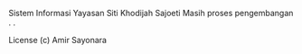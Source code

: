 Sistem Informasi Yayasan Siti Khodijah Sajoeti
Masih proses pengembangan . .

License (c) Amir Sayonara